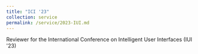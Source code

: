 ```yaml
---
title: "ICI '23"
collection: service
permalink: /service/2023-IUI.md
---
```

Reviewer for the International Conference on Intelligent User Interfaces (IUI '23)

